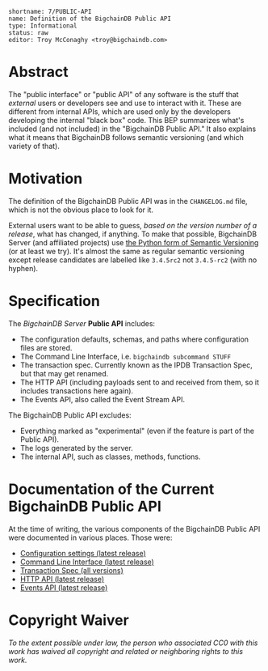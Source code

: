 ```
shortname: 7/PUBLIC-API
name: Definition of the BigchainDB Public API
type: Informational
status: raw
editor: Troy McConaghy <troy@bigchaindb.com>
```

# Abstract

The "public interface" or "public API" of any software is the stuff that _external_ users or developers see and use to interact with it. These are different from internal APIs, which are used only by the developers developing the internal "black box" code. This BEP summarizes what's included (and not included) in the "BigchainDB Public API." It also explains what it means that BigchainDB follows semantic versioning (and which variety of that).

# Motivation

The definition of the BigchainDB Public API was in the `CHANGELOG.md` file, which is not the obvious place to look for it.

External users want to be able to guess, _based on the version number of a release_, what has changed, if anything. To make that possible, BigchainDB Server (and affiliated projects) use [the Python form of Semantic Versioning](https://packaging.python.org/tutorials/distributing-packages/#choosing-a-versioning-scheme) (or at least we try). It's almost the same as regular semantic versioning except release candidates are labelled like `3.4.5rc2` not `3.4.5-rc2` (with no hyphen).

# Specification

The _BigchainDB Server_ **Public API** includes:

* The configuration defaults, schemas, and paths where configuration files are stored.
* The Command Line Interface, i.e. `bigchaindb subcommand STUFF`
* The transaction spec. Currently known as the IPDB Transaction Spec, but that may get renamed.
* The HTTP API (including payloads sent to and received from them, so it includes transactions here again).
* The Events API, also called the Event Stream API.

The BigchainDB Public API excludes:

* Everything marked as "experimental" (even if the feature is part of the Public API).
* The logs generated by the server.
* The internal API, such as classes, methods, functions.

# Documentation of the Current BigchainDB Public API

At the time of writing, the various components of the BigchainDB Public API were documented in various places. Those were:

* [Configuration settings (latest release)](https://docs.bigchaindb.com/projects/server/en/latest/server-reference/configuration.html)
* [Command Line Interface (latest release)](https://docs.bigchaindb.com/projects/server/en/latest/server-reference/bigchaindb-cli.html)
* [Transaction Spec (all versions)](https://github.com/ipdb/ipdb-tx-spec)
* [HTTP API (latest release)](https://docs.bigchaindb.com/projects/server/en/latest/http-client-server-api.html)
* [Events API (latest release)](https://docs.bigchaindb.com/projects/server/en/latest/events/index.html)

# Copyright Waiver

_To the extent possible under law, the person who associated CC0 with this work has waived all copyright and related or neighboring rights to this work._
